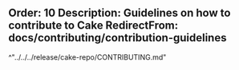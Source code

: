 Order: 10
Description: Guidelines on how to contribute to Cake
RedirectFrom: docs/contributing/contribution-guidelines
---
^"../../../release/cake-repo/CONTRIBUTING.md"

